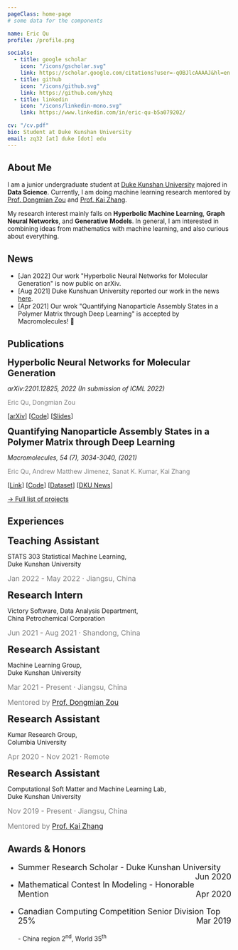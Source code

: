 ```yaml
---
pageClass: home-page
# some data for the components

name: Eric Qu
profile: /profile.png

socials:
  - title: google scholar
    icon: "/icons/gscholar.svg"
    link: https://scholar.google.com/citations?user=-qOBJlcAAAAJ&hl=en
  - title: github
    icon: "/icons/github.svg"
    link: https://github.com/yhzq
  - title: linkedin
    icon: "/icons/linkedin-mono.svg"
    link: https://www.linkedin.com/in/eric-qu-b5a079202/

cv: "/cv.pdf"
bio: Student at Duke Kunshan University
email: zq32 [at] duke [dot] edu
---
```


<ProfileSection :frontmatter="$page.frontmatter" />

## About Me

I am a junior undergraduate student at [Duke Kunshan University](https://dku.edu.cn) majored in **Data Science**. Currently, I am doing machine learning research mentored by [Prof. Dongmian Zou](https://scholars.duke.edu/person/Dongmian.Zou) and [Prof. Kai Zhang](https://sites.google.com/site/kaizhangstatmech/people).

My research interest mainly falls on **Hyperbolic Machine Learning**, **Graph Neural Networks**, and **Generative Models**. In general, I am interested in combining ideas from mathematics with machine learning, and also curious about everything.


## News

- [Jan 2022]	Our work "Hyperbolic Neural Networks for Molecular Generation" is now public on arXiv.
- [Aug 2021]	Duke Kunshuan University reported our work in the news [here](https://dku.edu.cn/en/news/data-science-undergraduates-first-published-research-comes-years-passion-computing).
- [Apr 2021]	Our wrok "Quantifying Nanoparticle Assembly States in a Polymer Matrix through Deep Learning" is accepted by Macromolecules! :tada:


<!-- ## Education

- **Duke Kunshan University** <br/>
Sept 2019 - Present -->


## Publications

<ProjectCard image="/projects/HJTGAN.pdf" hideBorder=true>

  <span style="font-size:20px">**Hyperbolic Neural Networks for Molecular Generation**</span>

  *arXiv:2201.12825, 2022 (In submission of ICML 2022)*

  <span style="color:grey">Eric Qu, Dongmian Zou</span>
  
  [[arXiv](https://arxiv.org/abs/2201.12825)] [[Code](https://github.com/yhzq/HJTGAN)] [[Slides](/projects/HJTGANSlides.pdf)]

</ProjectCard>

<ProjectCard image="/projects/dopad.png" hideBorder=true>

  <span style="font-size:20px">**Quantifying Nanoparticle Assembly States in a Polymer Matrix through Deep Learning**</span>

  *Macromolecules, 54 (7), 3034-3040, (2021)*

  <span style="color:grey">Eric Qu, Andrew Matthew Jimenez, Sanat K. Kumar, Kai Zhang</span>
  
  [[Link](https://pubs.acs.org/doi/abs/10.1021/acs.macromol.0c02483)] [[Code](https://github.com/yhzq/Quantifying-Nanoparticle-Assembly-States-Through-Deep-Learning)] [[Dataset](https://dopad.github.io)] [[DKU News](https://dku.edu.cn/en/news/data-science-undergraduates-first-published-research-comes-years-passion-computing)]

</ProjectCard>

[→ Full list of projects](/projects/)

## Experiences

<ExpCard image="/logo/DKU.png">

  <span style="font-size:22px">**Teaching Assistant**</span>

  STATS 303 Statistical Machine Learning,                      
  Duke Kunshan University

  <span style="color:grey;font-size:16px;">Jan 2022 - May 2022 &middot; Jiangsu, China</span>

</ExpCard>

<ExpCard image="/logo/Sinopec.svg">

  <span style="font-size:22px">**Research Intern**</span>

  Victory Software, Data Analysis Department,     
  China Petrochemical Corporation

  <span style="color:grey;font-size:16px;">Jun 2021 - Aug 2021 &middot; Shandong, China</span>

</ExpCard>

<ExpCard image="/logo/DKU.png">

  <span style="font-size:22px">**Research Assistant**</span>

  Machine Learning Group,                      
  Duke Kunshan University

  <span style="color:grey;font-size:16px;">Mar 2021 - Present &middot; Jiangsu, China</span>

  <span style="color:grey;font-size:16px;">Mentored by [Prof. Dongmian Zou](https://scholars.duke.edu/person/Dongmian.Zou)</span>

</ExpCard>

<ExpCard image="/logo/Columbia.png">

  <span style="font-size:22px">**Research Assistant**</span>

  Kumar Research Group,                      
  Columbia University

  <span style="color:grey;font-size:16px;">Apr 2020 - Nov 2021 &middot; Remote</span>

</ExpCard>

<ExpCard image="/logo/DKU.png">

  <span style="font-size:22px">**Research Assistant**</span>

  Computational Soft Matter and Machine Learning Lab,     
  Duke Kunshan University

  <span style="color:grey;font-size:16px;">Nov 2019 - Present &middot; Jiangsu, China</span>

  <span style="color:grey;font-size:16px;">Mentored by [Prof. Kai Zhang](https://sites.google.com/site/kaizhangstatmech/people)</span>

</ExpCard>


## Awards & Honors

-	<p style="text-align:left;font-size:18px;">
	    Summer Research Scholar - Duke Kunshan University
	    <span style="float:right;">
	        Jun 2020
	    </span>
	</p>

-	<p style="text-align:left;font-size:18px;">
	    Mathematical Contest In Modeling - Honorable Mention
	    <span style="float:right;">
	        Apr 2020
	    </span>
	</p>

-	<p style="text-align:left;font-size:18px;">
	    Canadian Computing Competition Senior Division Top 25%
	    <span style="float:right;">
	        Mar 2019
	    </span>
	</p>
	- China region 2<sup>nd</sup>, World 35<sup>th</sup>


<!-- Custom style for this page -->

<style lang="stylus">

.theme-container.home-page .page
  font-size 18px
  font-family "lucida grande", "lucida sans unicode", lucida, "Helvetica Neue", Helvetica, Arial, sans-serif;
  p
    margin 0 0 0.5rem
  p, ul, ol
    line-height 1.25
  a
    font-weight normal
  .theme-default-content:not(.custom) > h2
    margin-bottom 0.5rem
  .theme-default-content:not(.custom) > h2:first-child + p
    margin-top 0.5rem
  .theme-default-content:not(.custom) > h3
    padding-top 4rem

  /* Override */
  .md-card
    margin-top 0.5em
    .card-image
      padding 0.2rem
      img
        max-width 140px
        max-height 140px
    .card-content p
      -webkit-margin-after 0.2em
       /*margin: auto*/

@media (max-width: 419px)
  .theme-container.home-page .page
    p, ul, ol
      line-height 1.5

    .md-card
      .card-image
        img 
          width 100%
          max-width 400px

</style>
